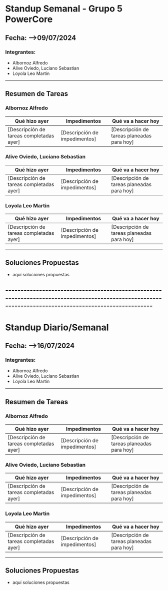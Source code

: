 # Standup Semanal - Grupo 5 PowerCore

## Fecha: -->09/07/2024

### Integrantes:
- Albornoz Alfredo
- Alive Oviedo, Luciano Sebastian
- Loyola Leo Martin

---

## Resumen de Tareas

### Albornoz Alfredo
| **Qué hizo ayer**                               | **Impedimentos**                             | **Qué va a hacer hoy**                        |
|-------------------------------------------------|---------------------------------------------|----------------------------------------------|
| [Descripción de tareas completadas ayer]        | [Descripción de impedimentos]               | [Descripción de tareas planeadas para hoy]   |

### Alive Oviedo, Luciano Sebastian
| **Qué hizo ayer**                               | **Impedimentos**                             | **Qué va a hacer hoy**                        |
|-------------------------------------------------|---------------------------------------------|----------------------------------------------|
| [Descripción de tareas completadas ayer]        | [Descripción de impedimentos]               | [Descripción de tareas planeadas para hoy]   |

### Loyola Leo Martin
| **Qué hizo ayer**                               | **Impedimentos**                             | **Qué va a hacer hoy**                        |
|-------------------------------------------------|---------------------------------------------|----------------------------------------------|
| [Descripción de tareas completadas ayer]        | [Descripción de impedimentos]               | [Descripción de tareas planeadas para hoy]   |


---

## Soluciones Propuestas
- aquí soluciones propuestas



## ------------------------------------------------------------------------------------------------------------------------------------------------------
# Standup Diario/Semanal

## Fecha: -->16/07/2024

### Integrantes:
- Albornoz Alfredo
- Alive Oviedo, Luciano Sebastian
- Loyola Leo Martin

---

## Resumen de Tareas

### Albornoz Alfredo
| **Qué hizo ayer**                               | **Impedimentos**                             | **Qué va a hacer hoy**                        |
|-------------------------------------------------|---------------------------------------------|----------------------------------------------|
| [Descripción de tareas completadas ayer]        | [Descripción de impedimentos]               | [Descripción de tareas planeadas para hoy]   |

### Alive Oviedo, Luciano Sebastian
| **Qué hizo ayer**                               | **Impedimentos**                             | **Qué va a hacer hoy**                        |
|-------------------------------------------------|---------------------------------------------|----------------------------------------------|
| [Descripción de tareas completadas ayer]        | [Descripción de impedimentos]               | [Descripción de tareas planeadas para hoy]   |

### Loyola Leo Martin
| **Qué hizo ayer**                               | **Impedimentos**                             | **Qué va a hacer hoy**                        |
|-------------------------------------------------|---------------------------------------------|----------------------------------------------|
| [Descripción de tareas completadas ayer]        | [Descripción de impedimentos]               | [Descripción de tareas planeadas para hoy]   |


---

## Soluciones Propuestas
- aquí soluciones propuestas